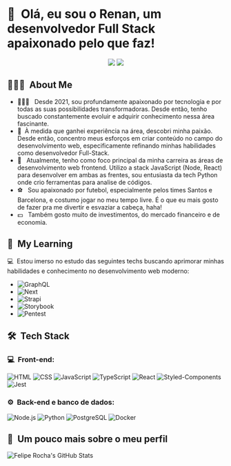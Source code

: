 <h1>👋 &nbsp;Olá, eu sou o Renan, um desenvolvedor Full Stack apaixonado pelo que faz!</h1>
<p align="center">
<a href="https://www.linkedin.com/in/renan-nascimento-94937822b/"><img src="https://img.shields.io/badge/Renan%20Nascimento%20-0077B5?style=flat-square&logo=Linkedin&logoColor=white"/></a>
<a href="mailto:atomsfrontend@gmail.com"><img src="https://img.shields.io/badge/-atomsfrontend@gmail.com-D14836?style=flat-square&logo=Gmail&logoColor=white"/></a>

</p>

<h2> 👨🏻‍💻 &nbsp;About Me </h2>

- 👨🏻‍💻 &nbsp; Desde 2021, sou profundamente apaixonado por tecnologia e por todas as suas possibilidades transformadoras. Desde então, tenho buscado constantemente evoluir e adquirir conhecimento nessa área fascinante.
- 🥸 &nbsp;À medida que ganhei experiência na área, descobri minha paixão. Desde então, concentro meus esforços em criar conteúdo no campo do desenvolvimento web, especificamente refinando minhas habilidades como desenvolvedor Full-Stack.
- 🚀 &nbsp; Atualmente, tenho como foco principal da minha carreira as áreas de desenvolvimento web frontend. Utilizo a stack JavaScript (Node, React) para desenvolver em ambas as frentes, sou entusiasta da tech Python onde crio ferramentas para analise de códigos.
- ⚽ &nbsp; Sou apaixonado por futebol, especialmente pelos times Santos e Barcelona, e costumo jogar no meu tempo livre. É o que eu mais gosto de fazer pra me divertir e esvaziar a cabeça, haha!
- 💵 &nbsp; Também gosto muito de investimentos, do mercado financeiro e de economia.

<h2>📖 &nbsp;My Learning</h2>
<p>💻&nbsp; Estou imerso no estudo das seguintes techs buscando aprimorar minhas habilidades e conhecimento no desenvolvimento web moderno:</p>

- ![GraphQL](https://img.shields.io/badge/-GraphQL-333333?style=flat&logo=graphql&logoColor=E535AB)
- ![Next](https://img.shields.io/badge/-Next-333333?style=flat&logo=next.js)
- ![Strapi](https://img.shields.io/badge/-strapi-333333?style=flat&logo=strapi)
- ![Storybook](https://img.shields.io/badge/-storybook-333333?style=flat&logo=storybook)
- ![Pentest](https://img.shields.io/badge/-pentest-333333?style=flat&logo=redhat)

<h2> 🛠 &nbsp;Tech Stack</h2>
<h3>💻 &nbsp;Front-end:</h3>

![HTML](https://img.shields.io/badge/-HTML-333333?style=flat&logo=HTML5)
![CSS](https://img.shields.io/badge/-CSS-333333?style=flat&logo=CSS3&logoColor=1572B6)
![JavaScript](https://img.shields.io/badge/-JavaScript-333333?style=flat&logo=javascript)
![TypeScript](https://img.shields.io/badge/-TypeScript-333333?style=flat&logo=typescript&logoColor=2D79C7)
![React](https://img.shields.io/badge/-React-333333?style=flat&logo=react)
![Styled-Components](https://img.shields.io/badge/styled-components-333333?style=flat&logo=styled-components)
![Jest](https://img.shields.io/badge/-Jest-333333?style=flat&logo=jest&logoColor=red)


<h3>⚙️ &nbsp;Back-end e banco de dados:</h3>

![Node.js](https://img.shields.io/badge/-Node.js-333333?style=flat&logo=node.js)
![Python](https://img.shields.io/badge/-Python-333333?style=flat&logo=python)
![PostgreSQL](https://img.shields.io/badge/-PostgreSQL-333333?style=flat&logo=postgresql)
![Docker](https://img.shields.io/badge/-Docker-333333?style=flat&logo=docker&logoColor=blue)

<h2>🚀 &nbsp;Um pouco mais sobre o meu perfil</h2>

![Felipe Rocha's GitHub Stats](https://github-readme-stats.vercel.app/api?username=atomsdeveloper&show_icons=true&theme=dracula)
